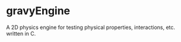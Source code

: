# gravyEngine
A 2D physics engine for testing physical properties, interactions, etc. written in C.
